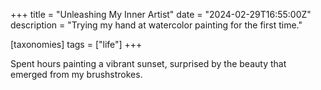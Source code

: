 +++
title = "Unleashing My Inner Artist"
date = "2024-02-29T16:55:00Z"
description = "Trying my hand at watercolor painting for the first time."

[taxonomies]
tags = ["life"]
+++

Spent hours painting a vibrant sunset, surprised by the beauty that emerged from my brushstrokes.
